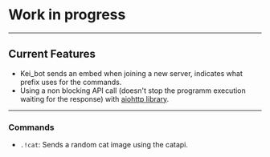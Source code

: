 # Work in progress
---
## Current Features
- Kei_bot sends an embed when joining a new server, indicates what prefix uses for the commands.
- Using a non blocking API call (doesn't stop the programm execution waiting for the response) with [aiohttp library](https://docs.aiohttp.org/en/stable/).
---
### Commands
- `.!cat`: Sends a random cat image using the catapi.
